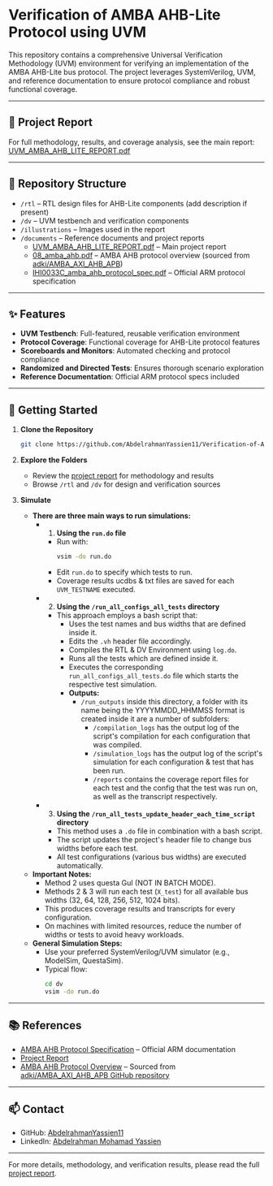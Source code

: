 # Verification of AMBA AHB-Lite Protocol using UVM

This repository contains a comprehensive Universal Verification Methodology (UVM) environment for verifying an implementation of the AMBA AHB-Lite bus protocol. The project leverages SystemVerilog, UVM, and reference documentation to ensure protocol compliance and robust functional coverage.

---

## 📑 Project Report

For full methodology, results, and coverage analysis, see the main report:  
[UVM_AMBA_AHB_LITE_REPORT.pdf](documents/UVM_AMBA_AHB_LITE_REPORT.pdf)

---

## 📂 Repository Structure

- `/rtl` – RTL design files for AHB-Lite components (add description if present)
- `/dv` – UVM testbench and verification components
- `/illustrations` – Images used in the report
- `/documents` – Reference documents and project reports
  - [UVM_AMBA_AHB_LITE_REPORT.pdf](documents/UVM_AMBA_AHB_LITE_REPORT.pdf) – Main project report
  - [08_amba_ahb.pdf](documents/08_amba_ahb.pdf) – AMBA AHB protocol overview (sourced from [adki/AMBA_AXI_AHB_APB](https://github.com/adki/AMBA_AXI_AHB_APB/tree/master/slides))
  - [IHI0033C_amba_ahb_protocol_spec.pdf](documents/IHI0033C_amba_ahb_protocol_spec.pdf) – Official ARM protocol specification

---

## ✨ Features

- **UVM Testbench**: Full-featured, reusable verification environment
- **Protocol Coverage**: Functional coverage for AHB-Lite protocol features
- **Scoreboards and Monitors**: Automated checking and protocol compliance
- **Randomized and Directed Tests**: Ensures thorough scenario exploration
- **Reference Documentation**: Official ARM protocol specs included

---

## 🚀 Getting Started

1. **Clone the Repository**
   ```bash
   git clone https://github.com/AbdelrahmanYassien11/Verification-of-AMBA-AHB-LITE-using-UVM.git
   ```

2. **Explore the Folders**
   - Review the [project report](documents/UVM_AMBA_AHB_LITE_REPORT.pdf) for methodology and results
   - Browse `/rtl` and `/dv` for design and verification sources

3. **Simulate**
   - **There are three main ways to run simulations:**
     - 1) **Using the `run.do` file**
       - Run with:  
         ```bash
         vsim -do run.do
         ```
       - Edit `run.do` to specify which tests to run.
       - Coverage results ucdbs & txt files are saved for each `UVM_TESTNAME` executed.
     - 2) **Using the `/run_all_configs_all_tests` directory**
       - This approach employs a bash script that:
         - Uses the test names and bus widths that are defined inside it.
         - Edits the `.vh` header file accordingly.
         - Compiles the RTL & DV Environment using `log.do`.
         - Runs all the tests which are defined inside it.
         - Executes the corresponding `run_all_configs_all_tests.do` file which starts the respective test simulation.
         - **Outputs:** 
           - `/run_outputs` inside this directory, a folder with its name being the YYYYMMDD_HHMMSS format is created inside it are a number of subfolders:
             - `/compilation_logs` has the output log of the script's compilation for each configuration that was compiled.
             - `/simulation_logs` has the output log of the script's simulation for each configuration & test that has been run.
             - `/reports` contains the coverage report files for each test and the config that the test was run on, as well as the transcript respectively.
     - 3) **Using the `/run_all_tests_update_header_each_time_script` directory**
       - This method uses a `.do` file in combination with a bash script.
       - The script updates the project's header file to change bus widths before each test.
       - All test configurations (various bus widths) are executed automatically.
   - **Important Notes:**
     - Method 2 uses questa GuI (NOT IN BATCH MODE).
     - Methods 2 & 3 will run each test (`X_test`) for all available bus widths (32, 64, 128, 256, 512, 1024 bits).
     - This produces coverage results and transcripts for every configuration.
     - On machines with limited resources, reduce the number of widths or tests to avoid heavy workloads.
   - **General Simulation Steps:**
     - Use your preferred SystemVerilog/UVM simulator (e.g., ModelSim, QuestaSim).
     - Typical flow:
       ```bash
       cd dv
       vsim -do run.do
       ```

---

## 📚 References

- [AMBA AHB Protocol Specification](documents/IHI0033C_amba_ahb_protocol_spec.pdf) – Official ARM documentation
- [Project Report](documents/UVM_AMBA_AHB_LITE_REPORT.pdf)
- [AMBA AHB Protocol Overview](documents/08_amba_ahb.pdf) – Sourced from [adki/AMBA_AXI_AHB_APB GitHub repository](https://github.com/adki/AMBA_AXI_AHB_APB/tree/master/slides)

---

## 📫 Contact

- GitHub: [AbdelrahmanYassien11](https://github.com/AbdelrahmanYassien11)
- LinkedIn: [Abdelrahman Mohamad Yassien](https://www.linkedin.com/in/abdelrahman-mohamad-yassien)

---

For more details, methodology, and verification results, please read the full [project report](documents/UVM_AMBA_AHB_LITE_REPORT.pdf).